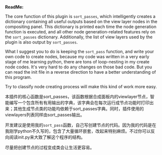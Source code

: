 **ReadMe:**  

The core function of this plugin is `sort_passes`, which intelligently creates a dictionary containing all useful outputs based on the view layer nodes in the compositing panel. This dictionary is printed each time the node generation function is executed, and all other node generation-related features rely on the `sort_passes` dictionary. Additionally, the list of view layers used by the plugin is also output by `sort_passes`.

What I suggest you to do is keeping the `sort_pass` function, and write your own code to create nodes, because my code was written in a very early stage of me learning python, there are tons of loop-nesting in my create node codes. It's very hard to do any changes on those bad code. But you can read the init file in a reverse direction to have a better understanding of this program. 

Try to classify node creating process will make this kind of work more easy. 

本插件的核心函数是sort_passes，该函数根据合成面板内的viewlayer节点，智能编写一个包含所有有用输出的字典，该字典会在每次运行成节点功能时打印出来；其他生成节点类的功能均依赖于sort_passes字典。同时，插件使用的viewlayers列表同样由sort_passes输出。

开发建议是使用我的`sort_pass`函数，自己写创建节点的代码。因为我的代码是在我刚学python不久写的，包含了大量循环嵌套，改起来特别麻烦。不过你可以反向阅读init.py来大致了解这个程序的结构。

尽量把创建节点的过程变成类会让生活更容易。